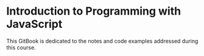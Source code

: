 # Introduction to Programming with JavaScript

This GitBook is dedicated to the notes and code examples addressed during this course.
